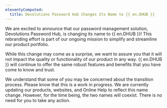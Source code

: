 ```yaml
---
eleventyComputed:
  title: Devolutions Password Hub Changes Its Name to {{ en.DHUB }}
---
```

We are excited to announce that our password management solution, Devolutions Password Hub, is changing its name to {{ en.DHUB }}! This rebranding effort is part of our ongoing mission to simplify and streamline our product portfolio.

While this change may come as a surprise, we want to assure you that it will not impact the quality or functionality of our product in any way. {{ en.DHUB }} will continue to offer the same robust features and benefits that you have come to know and trust.

We understand that some of you may be concerned about the transition process. Please know that this is a work in progress. We are currently updating our products, websites, and Online Help to reflect this name change. However, for the time being, the two names will coexist. There is no need for you to take any action.
